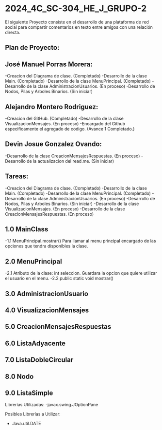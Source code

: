 # 2024_4C_SC-304_HE_J_GRUPO-2
El siguiente Proyecto consiste en el desarrollo de una plataforma de red social para compartir comentarios  en texto entre amigos con una relación directa.

## Plan de Proyecto:

## José Manuel Porras Morera:
-Creacion del Diagrama de clase. (Completado)
-Desarrollo de la clase Main. (Completado)
-Desarrollo de la clase MenuPrincipal. (Completado)
-Desarrollo de la clase AdministracionUsuarios. (En proceso)
-Desarrollo de Nodos, Pilas y Arboles Binarios. (Sin iniciar)

## Alejandro Montero Rodriguez:
-Creacion del GitHub. (Completado)
-Desarrollo de la clase VisualizacionMensajes. (En proceso)
-Encargado del Github especificamente el agregado de codigo. (Avance 1 Completado.)

## Devin Josue Gonzalez Ovando:
-Desarrollo de la clase CreacionMensajesRespuestas. (En proceso)
-Desarrollo de la actualizacion del read.me. (Sin iniciar) 

## Tareas:
-Creacion del Diagrama de clase. (Completado)
-Desarrollo de la clase Main. (Completado)
-Desarrollo de la clase MenuPrincipal. (Completado)
-Desarrollo de la clase AdministracionUsuarios. (En proceso)
-Desarrollo de Nodos, Pilas y Arboles Binarios. (Sin iniciar)
-Desarrollo de la clase VisualizacionMensajes. (En proceso)
-Desarrollo de la clase CreacionMensajesRespuestas. (En proceso)

## 1.0 MainClass
  -1.1 MenuPrincipal.mostrar() Para llamar al menu principal encargado de las opciones que tendra disponibles la clase.

## 2.0 MenuPrincipal
  -2.1 Atributo de la clase: int  seleccion. Guardara la opcion que quiere utilizar el usuario en el menu.
  -2.2 public static void mostrar() 

## 3.0 AdministracionUsuario

## 4.0 VisualizacionMensajes

## 5.0 CreacionMensajesRespuestas

## 6.0 ListaAdyacente

## 7.0 ListaDobleCircular

## 8.0 Nodo

## 9.0 ListaSimple
  
Librerías Utilizadas:
-javax.swing.JOptionPane

Posibles Librerías a Utilizar:
- Java.util.DATE
